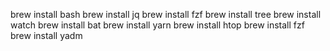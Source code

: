  brew install bash
 brew install jq 
 brew install fzf
 brew install tree
 brew install watch
 brew install bat 
 brew install yarn 
 brew install htop
 brew install fzf
 brew install yadm
